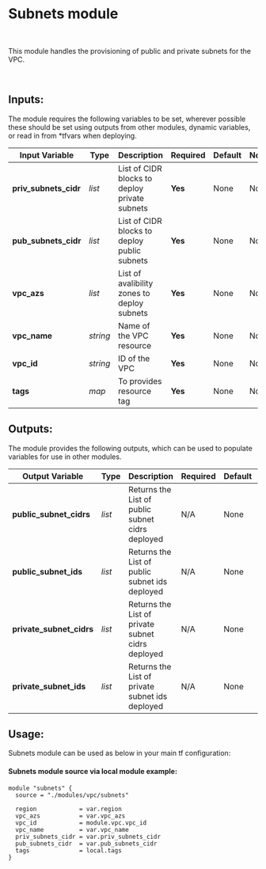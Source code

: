 # Subnets module

<br/>

This module handles the provisioning of public and private subnets for the VPC.

<br/>

## Inputs:

The module requires the following variables to be set, wherever possible these should be set using outputs from other modules, dynamic variables, or read in from *tfvars when deploying.

| Input Variable  | Type | Description | Required | Default | Notes |
|-----------------|------|-------------|----------|---------|-------|
| **priv_subnets_cidr** | *list* | List of CIDR blocks to deploy private subnets  | **Yes** | None | None |
| **pub_subnets_cidr** | *list* | List of CIDR blocks to deploy public subnets  | **Yes** | None | None |
| **vpc_azs** | *list* | List of avalibility zones to deploy subnets | **Yes** | None | None |
| **vpc_name** | *string* | Name of the VPC resource | **Yes** | None | None |
| **vpc_id** | *string* | ID of the VPC | **Yes** | None | None |
| **tags** |  *map* | To provides resource tag | **Yes** | None | None|


## Outputs:
The module provides the following outputs, which can be used to populate variables for use in other modules.

| Output Variable  | Type | Description | Required | Default | Notes |
|------------------|------|-------------|----------|---------|-------|
| **public_subnet_cidrs** | *list* | Returns the List of public subnet cidrs deployed | N/A | None | N/A |
| **public_subnet_ids** | *list* | Returns the List of public subnet ids deployed | N/A | None | N/A |
| **private_subnet_cidrs** | *list* | Returns the List of private subnet cidrs deployed | N/A | None | N/A |
| **private_subnet_ids** | *list* | Returns the List of private subnet ids deployed | N/A | None | N/A |

## Usage:

Subnets module can be used as below in your main tf configuration:

#### Subnets module source via local module example:
```
module "subnets" {
  source = "./modules/vpc/subnets"

  region            = var.region
  vpc_azs           = var.vpc_azs
  vpc_id            = module.vpc.vpc_id
  vpc_name          = var.vpc_name
  priv_subnets_cidr = var.priv_subnets_cidr
  pub_subnets_cidr  = var.pub_subnets_cidr
  tags              = local.tags
}
```